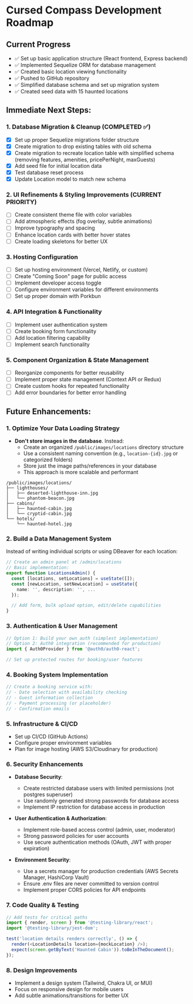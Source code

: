 # Cursed Compass Development Roadmap

## Current Progress
- ✅ Set up basic application structure (React frontend, Express backend)
- ✅ Implemented Sequelize ORM for database management
- ✅ Created basic location viewing functionality
- ✅ Pushed to GitHub repository
- ✅ Simplified database schema and set up migration system
- ✅ Created seed data with 15 haunted locations

## Immediate Next Steps:

### 1. Database Migration & Cleanup (COMPLETED ✅)
- [x] Set up proper Sequelize migrations folder structure
- [x] Create migration to drop existing tables with old schema
- [x] Create migration to recreate location table with simplified schema (removing features, amenities, pricePerNight, maxGuests)
- [x] Add seed file for initial location data
- [x] Test database reset process
- [x] Update Location model to match new schema

### 2. UI Refinements & Styling Improvements (CURRENT PRIORITY)
- [ ] Create consistent theme file with color variables
- [ ] Add atmospheric effects (fog overlay, subtle animations)
- [ ] Improve typography and spacing
- [ ] Enhance location cards with better hover states
- [ ] Create loading skeletons for better UX

### 3. Hosting Configuration
- [ ] Set up hosting environment (Vercel, Netlify, or custom)
- [ ] Create "Coming Soon" page for public access
- [ ] Implement developer access toggle
- [ ] Configure environment variables for different environments
- [ ] Set up proper domain with Porkbun

### 4. API Integration & Functionality 
- [ ] Implement user authentication system
- [ ] Create booking form functionality
- [ ] Add location filtering capability 
- [ ] Implement search functionality

### 5. Component Organization & State Management
- [ ] Reorganize components for better reusability
- [ ] Implement proper state management (Context API or Redux)
- [ ] Create custom hooks for repeated functionality
- [ ] Add error boundaries for better error handling

## Future Enhancements:

### 1. Optimize Your Data Loading Strategy
- **Don't store images in the database**. Instead:
  - Create an organized `/public/images/locations` directory structure
  - Use a consistent naming convention (e.g., `location-{id}.jpg` or categorized folders)
  - Store just the image paths/references in your database
  - This approach is more scalable and performant

```
/public/images/locations/
├── lighthouses/
│   ├── deserted-lighthouse-inn.jpg
│   └── phantom-beacon.jpg
├── cabins/
│   ├── haunted-cabin.jpg
│   └── cryptid-cabin.jpg
└── hotels/
    └── haunted-hotel.jpg
```

### 2. Build a Data Management System
Instead of writing individual scripts or using DBeaver for each location:

```typescript
// Create an admin panel at /admin/locations
// Basic implementation: 
export function LocationsAdmin() {
  const [locations, setLocations] = useState([]);
  const [newLocation, setNewLocation] = useState({
    name: '', description: '', ...
  });

  // Add form, bulk upload option, edit/delete capabilities
}
```

### 3. Authentication & User Management
```typescript
// Option 1: Build your own auth (simplest implementation)
// Option 2: Auth0 integration (recommended for production)
import { Auth0Provider } from '@auth0/auth0-react';

// Set up protected routes for booking/user features
```

### 4. Booking System Implementation
```typescript
// Create a booking service with:
// - Date selection with availability checking
// - Guest information collection
// - Payment processing (or placeholder)
// - Confirmation emails
```

### 5. Infrastructure & CI/CD
- Set up CI/CD (GitHub Actions)
- Configure proper environment variables
- Plan for image hosting (AWS S3/Cloudinary for production)

### 6. Security Enhancements
- **Database Security**:
  - Create restricted database users with limited permissions (not postgres superuser)
  - Use randomly generated strong passwords for database access
  - Implement IP restriction for database access in production

- **User Authentication & Authorization**:
  - Implement role-based access control (admin, user, moderator)
  - Strong password policies for user accounts
  - Use secure authentication methods (OAuth, JWT with proper expiration)

- **Environment Security**:
  - Use a secrets manager for production credentials (AWS Secrets Manager, HashiCorp Vault)
  - Ensure .env files are never committed to version control
  - Implement proper CORS policies for API endpoints

### 7. Code Quality & Testing
```typescript
// Add tests for critical paths
import { render, screen } from '@testing-library/react';
import '@testing-library/jest-dom';

test('location details renders correctly', () => {
  render(<LocationDetails location={mockLocation} />);
  expect(screen.getByText('Haunted Cabin')).toBeInTheDocument();
});
```

### 8. Design Improvements
- Implement a design system (Tailwind, Chakra UI, or MUI)
- Focus on responsive design for mobile users
- Add subtle animations/transitions for better UX
